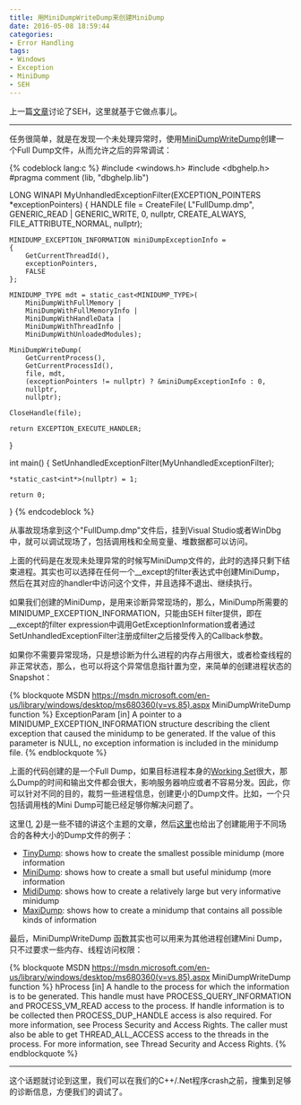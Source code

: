 ```yaml
---
title: 用MiniDumpWriteDump来创建MiniDump
date: 2016-05-08 18:59:44
categories:
- Error Handling
tags:
- Windows
- Exception
- MiniDump
- SEH
---
```

上一篇[文章](http://blog.wbscan.com/2016/05/08/StructuredExceptionHandling/)讨论了SEH，这里就基于它做点事儿。
<!-- more -->
***
任务很简单，就是在发现一个未处理异常时，使用[MiniDumpWriteDump](https://msdn.microsoft.com/en-us/library/windows/desktop/ms680360%28v=vs.85%29.aspx)创建一个Full Dump文件，从而允许之后的异常调试：

{% codeblock lang:c %}
#include <windows.h>
#include <dbghelp.h>
#pragma comment (lib, "dbghelp.lib")

LONG WINAPI MyUnhandledExceptionFilter(EXCEPTION_POINTERS *exceptionPointers)
{
    HANDLE file = CreateFile(
        L"FullDump.dmp", 
        GENERIC_READ | GENERIC_WRITE,
        0, 
        nullptr, 
        CREATE_ALWAYS, 
        FILE_ATTRIBUTE_NORMAL, 
        nullptr);

    MINIDUMP_EXCEPTION_INFORMATION miniDumpExceptionInfo = 
    { 
        GetCurrentThreadId(), 
        exceptionPointers, 
        FALSE
    };

    MINIDUMP_TYPE mdt = static_cast<MINIDUMP_TYPE>(
        MiniDumpWithFullMemory |
        MiniDumpWithFullMemoryInfo |
        MiniDumpWithHandleData |
        MiniDumpWithThreadInfo |
        MiniDumpWithUnloadedModules);

    MiniDumpWriteDump(
        GetCurrentProcess(),
        GetCurrentProcessId(),
        file, mdt,
        (exceptionPointers != nullptr) ? &miniDumpExceptionInfo : 0,
        nullptr,
        nullptr);

    CloseHandle(file);

    return EXCEPTION_EXECUTE_HANDLER;
}

int main()
{
    SetUnhandledExceptionFilter(MyUnhandledExceptionFilter);

    *static_cast<int*>(nullptr) = 1;

    return 0;
}
{% endcodeblock %}

从事故现场拿到这个"FullDump.dmp"文件后，挂到Visual Studio或者WinDbg中，就可以调试现场了，包括调用栈和全局变量、堆数据都可以访问。

上面的代码是在发现未处理异常的时候写MiniDump文件的，此时的选择只剩下结束进程。其实也可以选择在任何一个__except的filter表达式中创建MiniDump，然后在其对应的handler中访问这个文件，并且选择不退出、继续执行。

如果我们创建的MiniDump，是用来诊断异常现场的，那么，MiniDump所需要的MINIDUMP_EXCEPTION_INFORMATION，只能由SEH filter提供，即在__except的filter expression中调用GetExceptionInformation或者通过SetUnhandledExceptionFilter注册成filter之后接受传入的Callback参数。

如果你不需要异常现场，只是想诊断为什么进程的内存占用很大，或者检查线程的非正常状态，那么，也可以将这个异常信息指针置为空，来简单的创建进程状态的Snapshot：

{% blockquote MSDN https://msdn.microsoft.com/en-us/library/windows/desktop/ms680360(v=vs.85).aspx MiniDumpWriteDump function %}
ExceptionParam [in]
A pointer to a MINIDUMP_EXCEPTION_INFORMATION structure describing the client exception that caused the minidump to be generated. If the value of this parameter is NULL, no exception information is included in the minidump file.
{% endblockquote %}


上面的代码创建的是一个Full Dump，如果目标进程本身的[Working Set](https://msdn.microsoft.com/en-us/library/windows/desktop/cc441804%28v=vs.85%29.aspx)很大，那么Dump的时间和输出文件都会很大，影响服务器响应或者不容易分发。因此，你可以针对不同的目的，裁剪一些进程信息，创建更小的Dump文件。比如，一个只包括调用栈的Mini Dump可能已经足够你解决问题了。

这里([1](http://www.debuginfo.com/articles/effminidumps.html), [2](http://www.debuginfo.com/articles/effminidumps2.html))是一些不错的讲这个主题的文章，然后[这里](http://www.debuginfo.com/examples/effmdmpexamples.html)也给出了创建能用于不同场合的各种大小的Dump文件的例子：

+ [TinyDump](http://www.debuginfo.com/examples/src/effminidumps/TinyDump.cpp): shows how to create the smallest possible minidump (more information
+ [MiniDump](http://www.debuginfo.com/examples/src/effminidumps/MiniDump.cpp): shows how to create a small but useful minidump (more information
+ [MidiDump](http://www.debuginfo.com/examples/src/effminidumps/MidiDump.cpp): shows how to create a relatively large but very informative minidump
+ [MaxiDump](http://www.debuginfo.com/examples/src/effminidumps/MaxiDump.cpp): shows how to create a minidump that contains all possible kinds of information


最后，MiniDumpWriteDump 函数其实也可以用来为其他进程创建Mini Dump，只不过要求一些内存、线程访问权限：

{% blockquote MSDN https://msdn.microsoft.com/en-us/library/windows/desktop/ms680360(v=vs.85).aspx MiniDumpWriteDump function %}
hProcess [in]
A handle to the process for which the information is to be generated.
This handle must have PROCESS_QUERY_INFORMATION and PROCESS_VM_READ access to the process. If handle information is to be collected then PROCESS_DUP_HANDLE access is also required. For more information, see Process Security and Access Rights. The caller must also be able to get THREAD_ALL_ACCESS access to the threads in the process. For more information, see Thread Security and Access Rights.
{% endblockquote %}
***
这个话题就讨论到这里，我们可以在我们的C++/.Net程序crash之前，搜集到足够的诊断信息，方便我们的调试了。